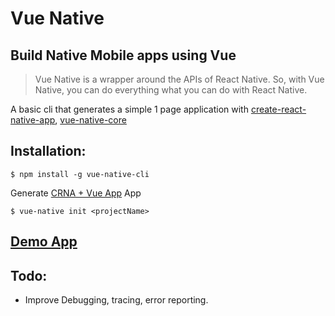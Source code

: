 # Vue Native

## Build Native Mobile apps using Vue

> Vue Native is a wrapper around the APIs of React Native. So, with Vue Native, you can do everything what you can do with React Native.

A basic cli that generates a simple 1 page application with [create-react-native-app](https://github.com/react-community/create-react-native-app),
[vue-native-core](https://github.com/GeekyAnts/vue-native-core)

## Installation:

```
$ npm install -g vue-native-cli
```

Generate [CRNA + Vue App](https://github.com/GeekyAnts/vue-native-core) App

```
$ vue-native init <projectName>
```

## [Demo App](https://github.com/GeekyAnts/KitchenSink-Vue-Native)

## Todo:

* Improve Debugging, tracing, error reporting.
